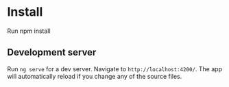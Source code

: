 # Install

Run npm install

## Development server

Run `ng serve` for a dev server. Navigate to `http://localhost:4200/`. The app will automatically reload if you change any of the source files.

